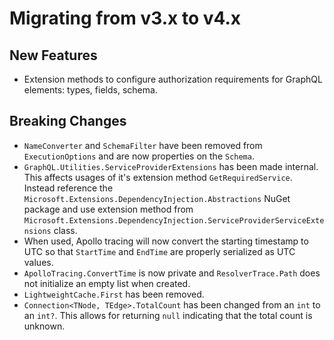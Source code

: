 # Migrating from v3.x to v4.x

## New Features

* Extension methods to configure authorization requirements for GraphQL elements: types, fields, schema.

## Breaking Changes

* `NameConverter` and `SchemaFilter` have been removed from `ExecutionOptions` and are now properties on the `Schema`.
* `GraphQL.Utilities.ServiceProviderExtensions` has been made internal. This affects usages of it's extension method `GetRequiredService`. Instead reference the `Microsoft.Extensions.DependencyInjection.Abstractions` NuGet package and use extension method from `Microsoft.Extensions.DependencyInjection.ServiceProviderServiceExtensions` class.
* When used, Apollo tracing will now convert the starting timestamp to UTC so that `StartTime` and `EndTime` are properly serialized as UTC values.
* `ApolloTracing.ConvertTime` is now private and `ResolverTrace.Path` does not initialize an empty list when created.
* `LightweightCache.First` has been removed.
* `Connection<TNode, TEdge>.TotalCount` has been changed from an `int` to an `int?`. This allows for returning `null` indicating that the total count is unknown.
